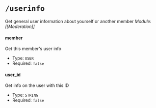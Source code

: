# `/userinfo`
Get general user information about yourself or another member
*Module: [[Moderation]]*
#### member
Get this member's user info
- Type: `USER`
- Required: `false`
#### user_id
Get info on the user with this ID
- Type: `STRING`
- Required: `false`
